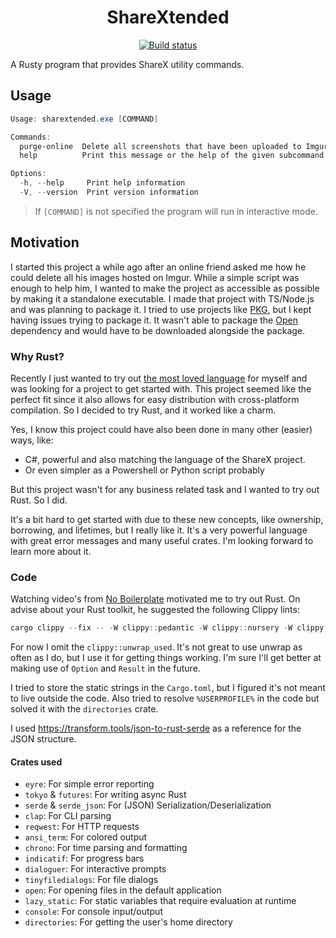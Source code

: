 <h1 align="center">ShareXtended</h1>

<p align="center">
  <a href="https://github.com/IndyV/sharextended.rs/actions/workflows/build.yml">
    <img src="https://github.com/IndyV/sharextended.rs/actions/workflows/build.yml/badge.svg" alt="Build status">
  </a>
</p>

A Rusty program that provides ShareX utility commands.

## Usage

```ps1
Usage: sharextended.exe [COMMAND]

Commands:
  purge-online  Delete all screenshots that have been uploaded to Imgur
  help          Print this message or the help of the given subcommand(s)

Options:
  -h, --help     Print help information
  -V, --version  Print version information
```

> If `[COMMAND]` is not specified the program will run in interactive mode.

## Motivation

I started this project a while ago after an online friend asked me how he could delete all his images hosted on Imgur. While a simple script was enough to help him, I wanted to make the project as accessible as possible by making it a standalone executable. I made that project with TS/Node.js and was planning to package it. I tried to use projects like [PKG](https://github.com/vercel/pkg), but I kept having issues trying to package it. It wasn't able to package the [Open](https://www.npmjs.com/package/open) dependency and would have to be downloaded alongside the package.

### Why Rust?

Recently I just wanted to try out [the most loved language](https://survey.stackoverflow.co/2022/#technology-most-loved-dreaded-and-wanted) for myself and was looking for a project to get started with. This project seemed like the perfect fit since it also allows for easy distribution with cross-platform compilation.
So I decided to try Rust, and it worked like a charm.

Yes, I know this project could have also been done in many other (easier) ways, like:

- C#, powerful and also matching the language of the ShareX project.
- Or even simpler as a Powershell or Python script probably

But this project wasn't for any business related task and I wanted to try out Rust. So I did.

It's a bit hard to get started with due to these new concepts, like ownership, borrowing, and lifetimes, but I really like it.
It's a very powerful language with great error messages and many useful crates. I'm looking forward to learn more about it.

### Code

Watching video's from [No Boilerplate](https://www.youtube.com/c/NoBoilerplate) motivated me to try out Rust. On advise about your Rust toolkit, he suggested the following Clippy lints:

```ps1
cargo clippy --fix -- -W clippy::pedantic -W clippy::nursery -W clippy::unwrap_used -W clippy::expect_used
```

For now I omit the `clippy::unwrap_used`. It's not great to use unwrap as often as I do, but I use it for getting things working. I'm sure I'll get better at making use of `Option` and `Result` in the future.

I tried to store the static strings in the `Cargo.toml`, but I figured it's not meant to live outside the code. Also tried to resolve `%USERPROFILE%` in the code but solved it with the `directories` crate.

I used https://transform.tools/json-to-rust-serde as a reference for the JSON structure.

#### Crates used

- `eyre`: For simple error reporting
- `tokyo` & `futures`: For writing async Rust
- `serde` & `serde_json`: For (JSON) Serialization/Deserialization
- `clap`: For CLI parsing
- `reqwest`: For HTTP requests
- `ansi_term`: For colored output
- `chrono`: For time parsing and formatting
- `indicatif`: For progress bars
- `dialoguer`: For interactive prompts
- `tinyfiledialogs`: For file dialogs
- `open`: For opening files in the default application
- `lazy_static`: For static variables that require evaluation at runtime
- `console`: For console input/output
- `directories`: For getting the user's home directory
